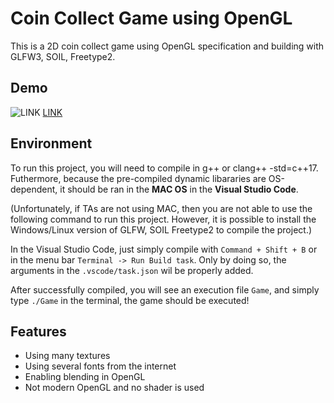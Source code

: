 
# Coin Collect Game using OpenGL

 This is a 2D coin collect game using OpenGL specification and building with GLFW3, SOIL, Freetype2.
 


## Demo
![LINK](Demo.gif)
[LINK](https://imgur.com/a/nxJM0bd)


## Environment

To run this project, you will need to compile in g++ or clang++ -std=c++17.
Futhermore, because the pre-compiled dynamic libararies are OS-dependent, it should be ran in the __MAC OS__ in the __Visual Studio Code__.

(Unfortunately, if TAs are not using MAC, then you are not able to use the following command to run this project. However, it is possible to install the Windows/Linux version of GLFW, SOIL Freetype2 to compile the project.)

In the Visual Studio Code, just simply compile with `Command + Shift + B` or in the menu bar `Terminal -> Run Build task`.
Only by doing so, the arguments in the `.vscode/task.json` wil be properly added. 

After successfully compiled, you will see an execution file `Game`, and simply type `./Game` in the terminal, the game should be executed!


## Features

- Using many textures
- Using several fonts from the internet
- Enabling blending in OpenGL
- Not modern OpenGL and no shader is used
